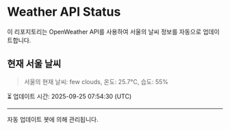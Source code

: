 
# Weather API Status

이 리포지토리는 OpenWeather API를 사용하여 서울의 날씨 정보를 자동으로 업데이트합니다.

## 현재 서울 날씨
> 서울의 현재 날씨: few clouds, 온도: 25.7°C, 습도: 55%

⏳ 업데이트 시간: 2025-09-25 07:54:30 (UTC)

---
자동 업데이트 봇에 의해 관리됩니다.
